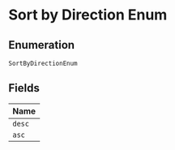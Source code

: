 
# Sort by Direction Enum

## Enumeration

`SortByDirectionEnum`

## Fields

| Name |
|  --- |
| `desc` |
| `asc` |

